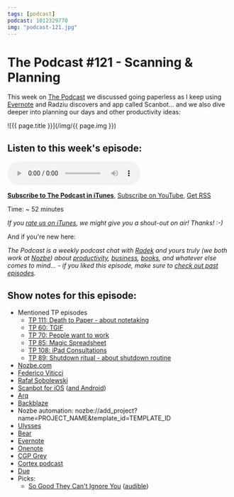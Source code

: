 ```yaml
---
tags: [podcast]
podcast: 1012329770
img: "podcast-121.jpg"
---
```


# The Podcast #121 - Scanning & Planning

This week on [The Podcast][p] we discussed going paperless as I keep using [Evernote](https://sliwinski.com/how-I-use-evernote) and Radziu discovers and app called Scanbot... and we also dive deeper into planning our days and other productivity ideas:

<!--More-->

![{{ page.title }}](/img/{{ page.img }})

## Listen to this week's episode:

<audio controls>
<source src="https://files.nozbe.com/podcast/121.mp3" type="audio/mpeg">
</audio>

**[Subscribe to The Podcast in iTunes][i]**, [Subscribe on YouTube][y], [Get RSS][rss]

Time: ~ 52 minutes

*If you [rate us on iTunes][i], we might give you a shout-out on air! Thanks! :-)*

And if you're new here:

*The Podcast is a weekly podcast chat with [Radek][r] and yours truly (we both work at [Nozbe][n]) about [productivity](/productivity), [business](/business), [books](/books), and whatever else comes to mind… - if you liked this episode, make sure to [check out past episodes](/podcast).*

## Show notes for this episode:

  * Mentioned TP episodes
    * [TP 111: Death to Paper - about notetaking](/podcast-111)
    * [TP 60: TGIF](/podcast-60)
    * [TP 70: People want to work](/podcast-70)
    * [TP 85: Magic Spreadsheet](/podcast-85)
    * [TP 108: iPad Consultations](/podcast-108)
    * [TP 89: Shutdown ritual - about shutdown routine](/podcast-89)
  * [Nozbe.com](https://nozbe.com/)
  * [Federico Viticci](https://twitter.com/viticci?lang=en)
  * [Rafał Sobolewski](https://twitter.com/sobolowy?lang=en)
  * [Scanbot for iOS](https://itunes.apple.com/app/apple-store/id834854351?mt=8&at=&pt=182076&ct=thepodcast) ([and Android](https://play.google.com/store/apps/details?id=net.doo.snap))
  * [Arq](https://www.arqbackup.com/)
  * [Backblaze](https://www.backblaze.com/)
  * Nozbe automation: nozbe://add_project?name=PROJECT_NAME&template_id=TEMPLATE_ID
  * [Ulysses](https://ulyssesapp.com/)
  * [Bear](http://www.bear-writer.com/)
  * [Evernote](https://evernote.com/)
  * [Onenote](https://www.onenote.com/)
  * [CGP Grey](http://www.cgpgrey.com/)
  * [Cortex podcast](https://www.relay.fm/cortex)
  * [Due](http://www.dueapp.com/)
  * Picks:
    * [So Good They Can't Ignore You](https://www.amazon.com/Good-They-Cant-Ignore-You-ebook/dp/B01KFR64LQ/) ([audible](https://www.audible.com/pd/Business/So-Good-They-Cant-Ignore-You-Audiobook/B01LZ5KC7W/))

[y]: https://michael.gratis/thepodcastyt
[rss]: https://thepodcast.fm/episodes?format=RSS
[e]: /podcast-121

[p]: /podcast
[n]: https://nozbe.com/?a=mike
[r]: https://michael.gratis/radex
[i]: https://michael.gratis/thepodcast
[o]: https://michael.gratis/ipadonly

